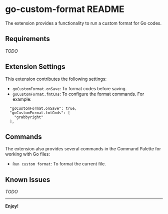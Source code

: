 # go-custom-format README

The extension provides a functionality to run a custom format for Go codes.

## Requirements

_TODO_

## Extension Settings

This extension contributes the following settings:

* `goCustomFormat.onSave`: To format codes before saving.
* `goCustomFormat.fmtCms`: To configure the format commands. For example:
```
  "goCustomFormat.onSave": true,
  "goCustomFormat.fmtCmds": [
    "grabbyright"
  ],
```

## Commands

The extension also provides several commands in the Command Palette for working with Go files:
- `Run custom format`: To format the current file.

## Known Issues

_TODO_

-----------------------------------------------------------------------------------------------------------

**Enjoy!**
